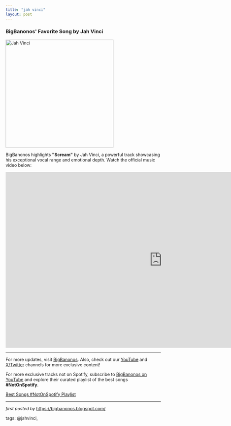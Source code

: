 ```yaml
---
title: "jah vinci"
layout: post
---
```

<h3>BigBanonos' Favorite Song by Jah Vinci</h3> <div class="separator" > <a href="https://mariajackson27magazine.com/wp-content/uploads/2024/02/jah-vinci.jpg"> <img alt="Jah Vinci" border="0" height="350" src="https://mariajackson27magazine.com/wp-content/uploads/2024/02/jah-vinci.jpg" /> </a>
</div> <p>BigBanonos highlights <strong>"Scream"</strong> by Jah Vinci, a powerful track showcasing his exceptional vocal range and emotional depth. Watch the official music video below:</p> <iframe width="1013" height="570" src="https://www.youtube.com/embed/XiZ8gCNZpPw" title="Jah Vinci - Scream (Official Video)" frameborder="0" allow="accelerometer; autoplay; clipboard-write; encrypted-media; gyroscope; picture-in-picture; web-share" referrerpolicy="strict-origin-when-cross-origin" allowfullscreen></iframe> <hr />
<p>For more updates, visit <a href="https://bigbanonos.blogspot.com/" rel="noopener" target="_new">BigBanonos</a>. Also, check out our <a href="https://www.youtube.com/@BigBanonos" rel="noopener" target="_new">YouTube</a> and <a href="https://x.com/bigbanonos" rel="noopener" target="_new">X/Twitter</a> channels for more exclusive content!</p>


<!--Subscribe and Playlist Links-->
<div>
    <p>For more exclusive tracks not on Spotify, subscribe to <a href="https://www.youtube.com/@BigBanonos" target="_blank">BigBanonos on YouTube</a> and explore their curated playlist of the best songs <strong>#NotOnSpotify</strong>.</p>
    <p><a href="https://www.youtube.com/playlist?list=PLtuNtuTatqI0kFahUCbtbfenC_ET5O_tr" target="_blank">Best Songs #NotOnSpotify Playlist<br /></a></p></div>

<hr />

<p><em>first posted by</em> <a href="https://bigbanonos.blogspot.com/" rel="noopener" target="_new">https://bigbanonos.blogspot.com/</a></p>

<p>tags: @jahvinci,</p>
